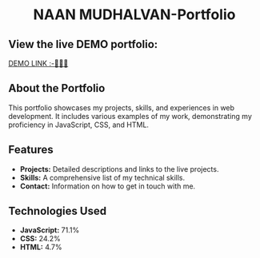 <h1 align="center">  NAAN MUDHALVAN-Portfolio </h1>

## View the live DEMO portfolio:
[DEMO LINK :-🔗📎📎](https://dxac-code-16.github.io/NM-portfolio/)

## About the Portfolio
This portfolio showcases my projects, skills, and experiences in web development. It includes various examples of my work, demonstrating my proficiency in JavaScript, CSS, and HTML.

## Features
- **Projects:** Detailed descriptions and links to the live projects.
- **Skills:** A comprehensive list of my technical skills.
- **Contact:** Information on how to get in touch with me.


## Technologies Used
- **JavaScript:** 71.1%
- **CSS:** 24.2%
- **HTML:** 4.7%
